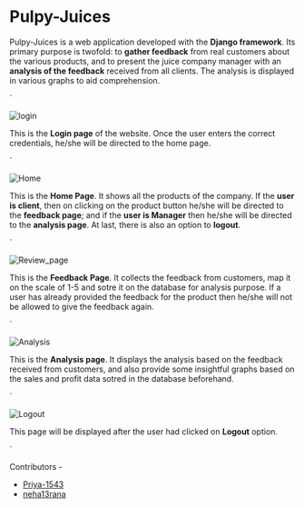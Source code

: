 # Pulpy-Juices
Pulpy-Juices is a web application developed with the **Django framework**. Its primary purpose is twofold: to **gather feedback** from real customers about the various products, and to present the juice company manager with an **analysis of the feedback** received from all clients. The analysis is displayed in various graphs to aid comprehension. 

`

![login](https://github.com/Kushpurohit23/Pulpy_juices/assets/96117695/a909b390-f802-499b-ba21-42ef92c262b3)


This is the **Login page** of the website. Once the user enters the correct credentials, he/she will be directed to the home page. 

`

![Home](https://github.com/Kushpurohit23/Pulpy_juices/assets/96117695/062904f0-36b1-4a71-af05-1f9e746f7176)

This is the **Home Page**. It shows all the products of the company. If the **user is client**, then on clicking on the product button he/she will be directed to the **feedback page**; and if the **user is Manager** then he/she will be directed to the **analysis page**. At last, there is also an option to **logout**.  

`

![Review_page](https://github.com/Kushpurohit23/Pulpy_juices/assets/96117695/1951bb3d-88a3-4d77-9b45-2ef8804c3afb)


This is the **Feedback Page**. It collects the feedback from customers, map it on the scale of 1-5 and sotre it on the database for analysis purpose. If a user has already provided the feedback for the product then he/she will not be allowed to give the feedback again. 

`

![Analysis](https://github.com/Kushpurohit23/Pulpy_juices/assets/96117695/b7533d54-7965-41d0-9a7d-cc44f5536f39)


This is the **Analysis page**. It displays the analysis based on the feedback received from customers, and also provide some insightful graphs based on the sales and profit data sotred in the database beforehand. 

`

![Logout](https://github.com/Kushpurohit23/Pulpy_juices/assets/96117695/32b6fc54-236a-415a-9072-592d9f65ae07)


This page will be displayed after the user had clicked on **Logout** option. 

`

Contributors - 
 - [Priya-1543](https://github.com/Priya-1543)
 - [neha13rana](https://github.com/neha13rana)
